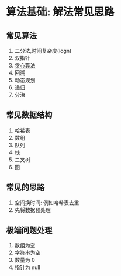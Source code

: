 # 算法基础: 解法常见思路
## 常见算法
1. 二分法,时间复杂度(logn)
2. 双指针
3. [贪心算法](https://www.tomz.club/blog/md/Pragram/algorithm/2021-01/210104.md)
4. 回溯
5. 动态规划
6. 递归
7. 分治

## 常见数据结构
1. 哈希表
2. 数组
3. 队列
4. 栈
5. 二叉树
6. 图

## 常见的思路
1. 空间换时间: 例如哈希表去重
2. 先将数据预处理

## 极端问题处理
1. 数组为空
2. 字符串为空
3. 数量为 0
4. 指针为 null
